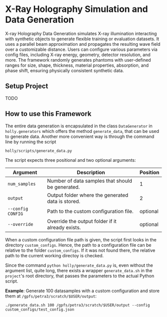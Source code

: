 # X-Ray Holography Simulation and Data Generation

X-ray Holography Data Generation simulates X-ray illumination interacting with synthetic objects to generate flexible training or evaluation datasets. It uses a parallel beam approximation and propagates the resulting wave field over a customizable distance. Users can configure various parameters via config files, including X-ray energy, geometry, detector resolution, and more. The framework randomly generates phantoms with user-defined ranges for size, shape, thickness, material properties, absorption, and phase shift, ensuring physically consistent synthetic data.


## Setup Project

TODO

## How to use this Framework

The entire data generation is encapsulated in the class `DataGenerator` in `holly.generators` which offers the method `generate_data`, that can be used to generate data. Another more convenient way is through the command line by running the script

```{bash}
holly/scripts/generate_data.py
```

The script expects three positional and two optional arguments:

| Argument               | Description                                                      | Position |
|------------------------|------------------------------------------------------------------|----------|
| `num_samples`          | Number of data samples that should be generated.                 | 1        |
| `output`               | Output folder where the generated data is stored.                | 2        |
| `--config CONFIG`      | Path to the custom configuration file.                           | optional |
| `--override`           | Override the output folder if it already exists.                 | optional |


When a custom configuration file path is given, the script first looks in the directory `custom_configs`. Hence, the path to a configuration file can be relative to the folder `custom_configs`. If it was not found there, the relative path to the current working directoy is checked.

Since the command `python holly/generate_data.py` is, even without the argument list, quite long, there exists a wrapper `generate_data.sh` in the `project`'s root directory, that passes the parameters to the actual Python script.

**Example**: Generate 100 datasamples with a custom configuration and store them at `/gpfs/petra3/scratch/$USER/output`:

```{bash}
./generate_data.sh 100 /gpfs/petra3/scratch/$USER/output --config custom_configs/test_config.json
```
